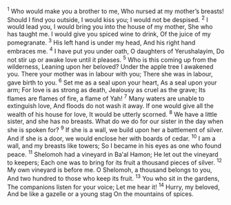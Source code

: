 <sup>1</sup> Who would make you a brother to me, Who nursed at my mother’s breasts! Should I find you outside, I would kiss you; I would not be despised.
<sup>2</sup> I would lead you, I would bring you into the house of my mother, She who has taught me. I would give you spiced wine to drink, Of the juice of my pomegranate.
<sup>3</sup> His left hand is under my head, And his right hand embraces me.
<sup>4</sup> I have put you under oath, O daughters of Yerushalayim, Do not stir up or awake love until it pleases.
<sup>5</sup> Who is this coming up from the wilderness, Leaning upon her beloved? Under the apple tree I awakened you. There your mother was in labour with you; There she was in labour, gave birth to you.
<sup>6</sup> Set me as a seal upon your heart, As a seal upon your arm; For love is as strong as death, Jealousy as cruel as the grave; Its flames are flames of fire, a flame of Yah!
<sup>7</sup> Many waters are unable to extinguish love, And floods do not wash it away. If one would give all the wealth of his house for love, It would be utterly scorned.
<sup>8</sup> We have a little sister, and she has no breasts. What do we do for our sister in the day when she is spoken for?
<sup>9</sup> If she is a wall, we build upon her a battlement of silver. And if she is a door, we would enclose her with boards of cedar.
<sup>10</sup> I am a wall, and my breasts like towers; So I became in his eyes as one who found peace.
<sup>11</sup> Shelomoh had a vineyard in Ba‛al Hamon; He let out the vineyard to keepers; Each one was to bring for its fruit a thousand pieces of silver.
<sup>12</sup> My own vineyard is before me. O Shelomoh, a thousand belongs to you, And two hundred to those who keep its fruit.
<sup>13</sup> You who sit in the gardens, The companions listen for your voice; Let me hear it!
<sup>14</sup> Hurry, my beloved, And be like a gazelle or a young stag On the mountains of spices.

